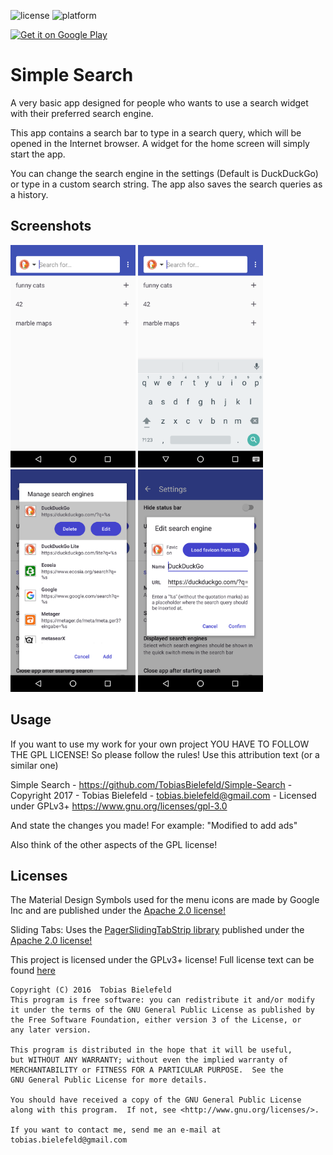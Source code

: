 ![license](http://img.shields.io/badge/license-GPLv3+-brightgreen.svg)
![platform](http://img.shields.io/badge/platform-Android-blue.svg)

[<img alt="Get it on Google Play" height="80" src="https://play.google.com/intl/en_us/badges/images/generic/en_badge_web_generic.png">](https://play.google.com/store/apps/details?id=de.tobiasbielefeld.searchbar)

# Simple Search
A very basic app designed for people who wants to use a search widget with their preferred search engine.

This app contains a search bar to type in a search query, which will be opened in the Internet browser. A widget for the home screen will simply start the app.

You can change the search engine in the settings (Default is DuckDuckGo) or type in a custom search string. The app also saves the search queries as a history.

## Screenshots
<img src="https://github.com/TobiasBielefeld/Simple-Search/blob/master/pictures/screenshot_1.png" width=200 height=356> <img src="https://github.com/TobiasBielefeld/Simple-Search/blob/master/pictures/screenshot_2.png" width=200 height=356> <img src="https://github.com/TobiasBielefeld/Simple-Search/blob/master/pictures/screenshot_3.png" width=200 height=356> <img src="https://github.com/TobiasBielefeld/Simple-Search/blob/master/pictures/screenshot_4.png" width=200 height=356>

## Usage
If you want to use my work for your own project YOU HAVE TO FOLLOW THE GPL LICENSE! So please follow the rules! Use this attribution text (or a similar one)

Simple Search - https://github.com/TobiasBielefeld/Simple-Search -
Copyright 2017 - Tobias Bielefeld - tobias.bielefeld@gmail.com -
Licensed under GPLv3+ https://www.gnu.org/licenses/gpl-3.0

And state the changes you made! For example: "Modified to add ads"

Also think of the other aspects of the GPL license!

## Licenses

The Material Design Symbols used for the menu icons are made by Google Inc and are published under the [Apache 2.0 license!](https://www.apache.org/licenses/LICENSE-2.0.txt)

Sliding Tabs: Uses the [PagerSlidingTabStrip library](https://github.com/astuetz/PagerSlidingTabStrip#license) published under the [Apache 2.0 license!](https://www.apache.org/licenses/LICENSE-2.0.txt)

This project is licensed under the GPLv3+ license! Full license text can be found [here](./LICENSE.txt)

```
Copyright (C) 2016  Tobias Bielefeld
This program is free software: you can redistribute it and/or modify
it under the terms of the GNU General Public License as published by
the Free Software Foundation, either version 3 of the License, or
any later version.

This program is distributed in the hope that it will be useful,
but WITHOUT ANY WARRANTY; without even the implied warranty of
MERCHANTABILITY or FITNESS FOR A PARTICULAR PURPOSE.  See the
GNU General Public License for more details.

You should have received a copy of the GNU General Public License
along with this program.  If not, see <http://www.gnu.org/licenses/>.

If you want to contact me, send me an e-mail at tobias.bielefeld@gmail.com
```
